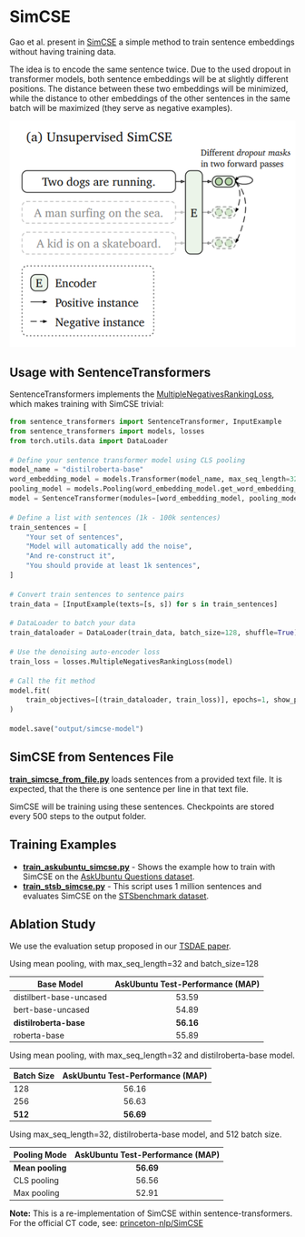 # SimCSE
Gao et al. present in [SimCSE](https://arxiv.org/abs/2104.08821) a simple method to train sentence embeddings without having training data. 

The idea is to encode the same sentence twice. Due to the used dropout in transformer models, both sentence embeddings will be at slightly different positions. The distance between these two embeddings will be minimized, while the distance to other embeddings of the other sentences in the same batch will be maximized (they serve as negative examples).

![SimCSE working](https://raw.githubusercontent.com/UKPLab/sentence-transformers/master/docs/img/SimCSE.png)

## Usage with SentenceTransformers
SentenceTransformers implements the [MultipleNegativesRankingLoss](https://www.sbert.net/docs/package_reference/sentence_transformer/losses.html#multiplenegativesrankingloss), which makes training with SimCSE trivial:

```python
from sentence_transformers import SentenceTransformer, InputExample
from sentence_transformers import models, losses
from torch.utils.data import DataLoader

# Define your sentence transformer model using CLS pooling
model_name = "distilroberta-base"
word_embedding_model = models.Transformer(model_name, max_seq_length=32)
pooling_model = models.Pooling(word_embedding_model.get_word_embedding_dimension())
model = SentenceTransformer(modules=[word_embedding_model, pooling_model])

# Define a list with sentences (1k - 100k sentences)
train_sentences = [
    "Your set of sentences",
    "Model will automatically add the noise",
    "And re-construct it",
    "You should provide at least 1k sentences",
]

# Convert train sentences to sentence pairs
train_data = [InputExample(texts=[s, s]) for s in train_sentences]

# DataLoader to batch your data
train_dataloader = DataLoader(train_data, batch_size=128, shuffle=True)

# Use the denoising auto-encoder loss
train_loss = losses.MultipleNegativesRankingLoss(model)

# Call the fit method
model.fit(
    train_objectives=[(train_dataloader, train_loss)], epochs=1, show_progress_bar=True
)

model.save("output/simcse-model")
``` 

## SimCSE from Sentences File

**[train_simcse_from_file.py](train_simcse_from_file.py)** loads sentences from a provided text file. It is expected, that the there is one sentence per line in that text file.

SimCSE will be training using these sentences. Checkpoints are stored every 500 steps to the output folder.


## Training Examples
- **[train_askubuntu_simcse.py](train_askubuntu_simcse.py)** - Shows the example how to train with SimCSE on the [AskUbuntu Questions dataset](https://github.com/taolei87/askubuntu).
- **[train_stsb_simcse.py](train_stsb_simcse.py)** - This script uses 1 million sentences and evaluates SimCSE on the [STSbenchmark dataset](https://ixa2.si.ehu.eus/stswiki/index.php/STSbenchmark).

## Ablation Study
We use the evaluation setup proposed in our [TSDAE paper](https://arxiv.org/abs/2104.06979).


Using mean pooling, with max_seq_length=32 and batch_size=128

| Base Model | AskUbuntu Test-Performance (MAP) |
| ---- | :----: |
| distilbert-base-uncased | 53.59 |
| bert-base-uncased | 54.89 |
| **distilroberta-base** | **56.16** |
| roberta-base | 55.89 |

Using mean pooling, with max_seq_length=32 and distilroberta-base model.

| Batch Size | AskUbuntu Test-Performance (MAP) |
| ---- | :----: |
| 128 | 56.16 |
| 256 | 56.63  |
| **512** | **56.69** |

Using max_seq_length=32, distilroberta-base model, and 512 batch size.

| Pooling Mode | AskUbuntu Test-Performance (MAP) |
| ---- | :----: |
| **Mean pooling** |  **56.69** |
| CLS pooling | 56.56  |
| Max pooling | 52.91 |


**Note:**
This is a re-implementation of SimCSE within sentence-transformers. For the official CT code, see: [princeton-nlp/SimCSE](https://github.com/princeton-nlp/SimCSE)
